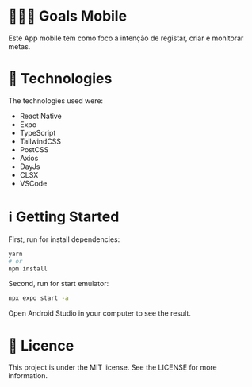 # 🧑🏻‍💻 Goals Mobile
Este App mobile tem como foco a intenção de registar, criar e monitorar metas.

<h1>🚀 Technologies</h1>

The technologies used were:
- React Native
- Expo
- TypeScript
- TailwindCSS
- PostCSS
- Axios
- DayJs
- CLSX
- VSCode

<h1> ℹ️ Getting Started </h1>

First, run for install dependencies:

```bash
yarn
# or
npm install
```

Second, run for start emulator:

```bash
npx expo start -a
```

Open Android Studio in your computer to see the result.

<h1>📝 Licence</h1>

This project is under the MIT license. See the LICENSE for more information.

